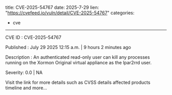  
title: CVE-2025-54767
date: 2025-7-29
lien: "https://cvefeed.io/vuln/detail/CVE-2025-54767"
categories:
  - cve
---

CVE ID : CVE-2025-54767

Published :  July 29
2025
12:15 a.m. | 9 hours
2 minutes ago

Description : An authenticated
read-only user can kill any processes running on the Xormon Original virtual appliance as the lpar2rrd user.

Severity: 0.0 | NA

Visit the link for more details
such as CVSS details
affected products
timeline
and more...
